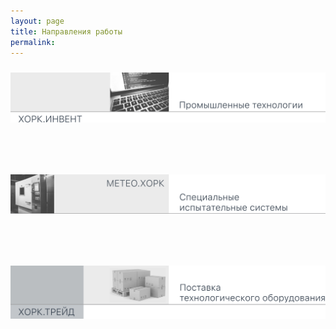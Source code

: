 ```yaml
---
layout: page
title: Направления работы
permalink:  
---
```

<style> 
</style>
<!-- Main page-image -->
<!-- Menu image-links -->

<!--<span style="color:#132133">-->

<p> <a class="site-title" href="{{ "/invent_cntnt/hork_invent.html" | relative_url }}"> 
    <img src="/pics/a_01.png" style="padding-top: 10px;" 
    alt="Промышленные технологий" 
    title="
Автоматические системы управления технологическими процессами
Встраиваемые программные средства и компоненты 
Комплексы аппаратно-программные специальные
Конструкторская и эксплуатационная документация
Научно-исследовательские и опытно-конструкторские работы
Прикладные промышленные решения
Производственные операции">
</a>
</p>
  <br>
  
<p> <a class="site-title" href="{{ "/meteo_cntnt/meteo_hork.html" | relative_url }}">
    <img src="/pics/a_02.png" style="padding-top: 35px;" 
    alt="Специальные испытательные системы" 
    title="
Испытательные климатические системы
Оборудование для механических испытаний
Специальные лабораторные установки
Комбинированные испытательные стенды
Прикладные решения для сервиса
Программыне средства испытательного оборудования">
</a>
</p>
  <br>
  
<p> <a class="site-title" href="{{ "/trade_cntnt/hork_trade.html" | relative_url }}"> 
    <img src="/pics/a_03.png" style="padding-top: 35px; padding-bottom: 50px;" 
    alt="Поставки технологического оборудования" 
    title="
Технологическое оборудование
Компоненты систем управления
Материалы конструкционные">
</a>
</p>

<!-- Recources -->
